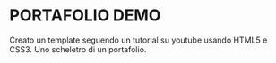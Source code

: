 # PORTAFOLIO DEMO
Creato un template seguendo un tutorial su youtube usando HTML5 e CSS3. Uno scheletro di un portafolio.
